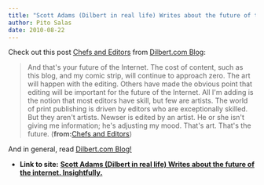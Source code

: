 ```yaml
---
title: "Scott Adams (Dilbert in real life) Writes about the future of the internet. Insightfully."
author: Pito Salas
date: 2010-08-22
---
```


Check out this post [Chefs and
Editors](<http://dilbert.com/blog/entry/chefs_and_editors/>) from [Dilbert.com
Blog](<http://dilbert.com/blog/entry.feed/>):

> And that's your future of the Internet. The cost of content, such as this
> blog, and my comic strip, will continue to approach zero. The art will
> happen with the editing. Others have made the obvious point that editing
> will be important for the future of the Internet. All I'm adding is the
> notion that most editors have skill, but few are artists. The world of print
> publishing is driven by editors who are exceptionally skilled. But they
> aren't artists. Newser is edited by an artist. He or she isn't giving me
> information; he's adjusting my mood. That's art. That's the future.
> (**from:**[Chefs and
> Editors](<http://dilbert.com/blog/entry/chefs_and_editors/>))

And in general, read [Dilbert.com
Blog!](<http://dilbert.com/blog/entry.feed/>)


* **Link to site:** **[Scott Adams (Dilbert in real life) Writes about the future of the internet. Insightfully.](None)**
